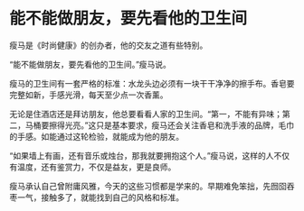 # 能不能做朋友，要先看他的卫生间

瘦马是《时尚健康》的创办者，他的交友之道有些特别。 

“能不能做朋友，要先看他的卫生间。”瘦马说。 

瘦马的卫生间有一套严格的标准：水龙头边必须有一块干干净净的擦手布。香皂要完整如新，手感光滑，每天至少点一次香薰。 

无论是住酒店还是拜访朋友，他总要看看人家的卫生间。“第一，不能有异味；第二，马桶要擦得光亮。”这只是基本要求，瘦马还会关注香皂和洗手液的品牌，毛巾的手感。如能通过这轮检验，就能成为他的朋友。 

“如果墙上有画，还有音乐或烛台，那我就要拥抱这个人。”瘦马说，这样的人不仅有温度，还有鉴赏力，不仅是益友，更是良师。 

瘦马承认自己曾附庸风雅，今天的这些习惯都是学来的。早期难免笨拙，先囫囵吞枣一气，接触多了，就能找到自己的风格和标准。